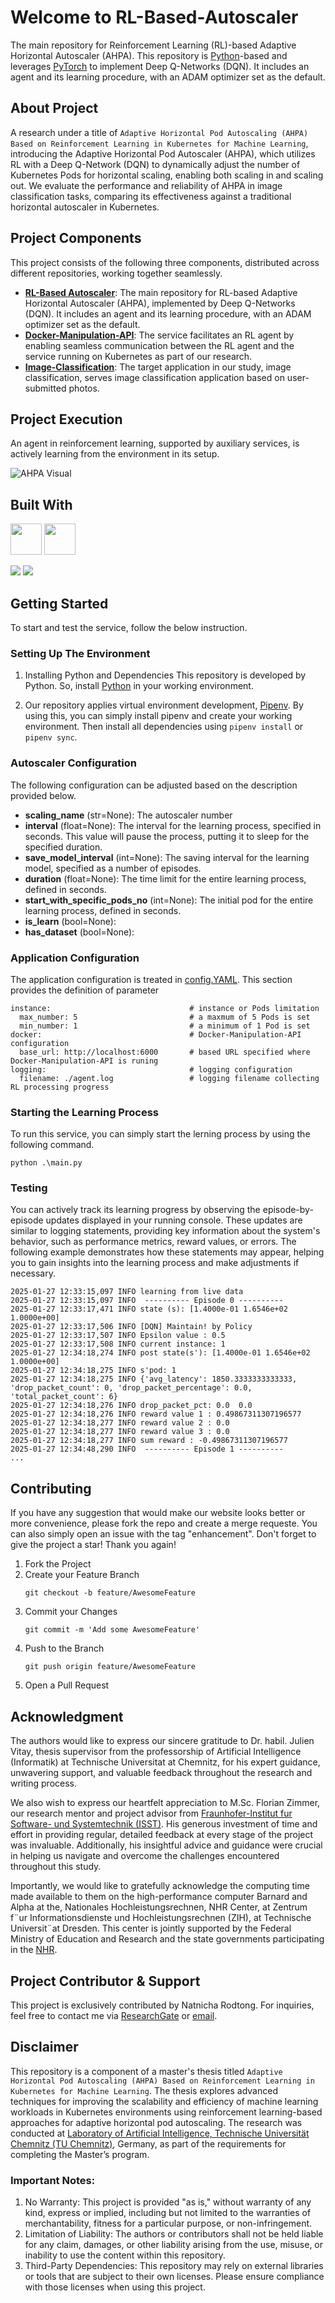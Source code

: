 # Welcome to RL-Based-Autoscaler

The main repository for Reinforcement Learning (RL)-based Adaptive Horizontal Autoscaler (AHPA). This repository is [Python](https://www.python.org/)-based and leverages [PyTorch](https://pytorch.org/) to implement Deep Q-Networks (DQN). It includes an agent and its learning procedure, with an ADAM optimizer set as the default.

## About Project

A research under a title of `Adaptive Horizontal Pod Autoscaling (AHPA) Based on Reinforcement Learning in Kubernetes for Machine Learning`, introducing the Adaptive Horizontal Pod Autoscaler (AHPA), which utilizes RL with a Deep Q-Network (DQN) to dynamically adjust the number of Kubernetes Pods for horizontal scaling, enabling both scaling in and scaling out. We evaluate the performance and reliability of AHPA in image classification tasks, comparing its effectiveness against a traditional horizontal autoscaler in Kubernetes.

## Project Components

This project consists of the following three components, distributed across different repositories, working together seamlessly.

- [**RL-Based Autoscaler**](https://github.com/natnicha/master-thesis-auto-scaler): The main repository for RL-based Adaptive Horizontal Autoscaler (AHPA), implemented by Deep Q-Networks (DQN). It includes an agent and its learning procedure, with an ADAM optimizer set as the default.
- [**Docker-Manipulation-API**](https://github.com/natnicha/master-thesis-docker-manipulation-API): The service facilitates an RL agent by enabling seamless communication between the RL agent and the service running on Kubernetes as part of our research.
- [**Image-Classification**](https://github.com/natnicha/master-thesis-image-classification): The target application in our study, image classification, serves image classification application based on user-submitted photos.

## Project Execution
An agent in reinforcement learning, supported by auxiliary services, is actively learning from the environment in its setup.

![AHPA Visual](./visual.gif "AHPA")

## Built With

[<img src="https://www.python.org/static/img/python-logo.png" height="50">](https://www.python.org/) [<img src="https://upload.wikimedia.org/wikipedia/commons/thumb/c/c6/PyTorch_logo_black.svg/2560px-PyTorch_logo_black.svg.png" height="50">](https://pytorch.org/) 

<img src="https://img.shields.io/badge/Test-Pass-green"> <img src="https://img.shields.io/badge/Secuiry-Pass-blue">

## Getting Started
To start and test the service, follow the below instruction.

### Setting Up The Environment
1. Installing Python and Dependencies
This repository is developed by Python. So, install [Python](https://www.python.org/) in your working environment.

2. Our repository applies virtual environment development, [Pipenv](https://pipenv.pypa.io/en/latest/). By using this, you can simply install pipenv and create your working environment. Then install all dependencies using `pipenv install` or `pipenv sync`.

### Autoscaler Configuration
The following configuration can be adjusted based on the description provided below.

- **scaling_name** (str=None): The autoscaler number
- **interval** (float=None): The interval for the learning process, specified in seconds. This value will pause the process, putting it to sleep for the specified duration.
- **save_model_interval** (int=None): The saving interval for the learning model, specified as a number of episodes.
- **duration** (float=None): The time limit for the entire learning process, defined in seconds. 
- **start_with_specific_pods_no** (int=None): The initial pod  for the entire learning process, defined in seconds. 
- **is_learn** (bool=None): 
- **has_dataset** (bool=None): 

### Application Configuration
The application configuration is treated in [config.YAML](./config.yaml). This section provides the definition of parameter

```
instance:                               # instance or Pods limitation
  max_number: 5                         # a maxmum of 5 Pods is set
  min_number: 1                         # a minimum of 1 Pod is set
docker:                                 # Docker-Manipulation-API configuration
  base_url: http://localhost:6000       # based URL specified where Docker-Manipulation-API is runing  
logging:                                # logging configuration
  filename: ./agent.log                 # logging filename collecting RL processing progress
```

### Starting the Learning Process
To run this service, you can simply start the lerning process by using the following command.
```
python .\main.py
```


### Testing
You can actively track its learning progress by observing the episode-by-episode updates displayed in your running console. These updates are similar to logging statements, providing key information about the system's behavior, such as performance metrics, reward values, or errors. The following example demonstrates how these statements may appear, helping you to gain insights into the learning process and make adjustments if necessary.

```
2025-01-27 12:33:15,097 INFO learning from live data
2025-01-27 12:33:15,097 INFO  ---------- Episode 0 ---------- 
2025-01-27 12:33:17,471 INFO state (s): [1.4000e-01 1.6546e+02 1.0000e+00]
2025-01-27 12:33:17,506 INFO [DQN] Maintain! by Policy
2025-01-27 12:33:17,507 INFO Epsilon value : 0.5
2025-01-27 12:33:17,508 INFO current instance: 1
2025-01-27 12:34:18,274 INFO post state(s'): [1.4000e-01 1.6546e+02 1.0000e+00]
2025-01-27 12:34:18,275 INFO s'pod: 1
2025-01-27 12:34:18,275 INFO {'avg_latency': 1850.3333333333333, 'drop_packet_count': 0, 'drop_packet_percentage': 0.0, 'total_packet_count': 6}
2025-01-27 12:34:18,276 INFO drop_packet_pct: 0.0  0.0
2025-01-27 12:34:18,276 INFO reward value 1 : 0.49867311307196577
2025-01-27 12:34:18,277 INFO reward value 2 : 0.0
2025-01-27 12:34:18,277 INFO reward value 3 : 0.0
2025-01-27 12:34:18,277 INFO sum reward : -0.49867311307196577
2025-01-27 12:34:48,290 INFO  ---------- Episode 1 ---------- 
...
```

## Contributing
If you have any suggestion that would make our website looks better or more convenience, please fork the repo and create a merge requeste. You can also simply open an issue with the tag "enhancement". Don't forget to give the project a star! Thank you again!

1. Fork the Project
2. Create your Feature Branch
    ```
    git checkout -b feature/AwesomeFeature
    ```
3. Commit your Changes
    ```
    git commit -m 'Add some AwesomeFeature'
    ```
4. Push to the Branch
    ```
    git push origin feature/AwesomeFeature
    ```
5. Open a Pull Request

## Acknowledgment
The authors would like to express our sincere gratitude to Dr. habil. Julien Vitay, thesis supervisor from the professorship of Artificial Intelligence (Informatik) at Technische Universitat at Chemnitz, for his expert guidance, unwavering support, and valuable feedback throughout the research and writing process.

We also wish to express our heartfelt appreciation to M.Sc. Florian Zimmer, our research mentor and project advisor from [Fraunhofer-Institut fur Software- und Systemtechnik (ISST)](https://www.isst.fraunhofer.de/). His generous investment of time and effort in providing regular, detailed feedback at every stage of the project was invaluable. Additionally, his insightful advice and guidance were crucial in helping us navigate and overcome the challenges encountered throughout this study. 

Importantly, we would like to gratefully acknowledge the computing time made available to them on the high-performance computer Barnard and Alpha at the, Nationales Hochleistungsrechnen, NHR Center, at Zentrum f¨ur Informationsdienste und Hochleistungsrechnen (ZIH), at Technische Universit¨at Dresden. This center is jointly supported by the Federal Ministry of Education and Research and the state governments participating in the [NHR](www.nhr-verein.de/unsere-partner).

## Project Contributor & Support
This project is exclusively contributed by Natnicha Rodtong. For inquiries, feel free to contact me via [ResearchGate](https://www.researchgate.net/profile/Natnicha-Rodtong) or [email](nat.rodtong@gmail.com).

## Disclaimer
This repository is a component of a master's thesis titled `Adaptive Horizontal Pod Autoscaling (AHPA) Based on Reinforcement Learning in Kubernetes for Machine Learning`. The thesis explores advanced techniques for improving the scalability and efficiency of machine learning workloads in Kubernetes environments using reinforcement learning-based approaches for adaptive horizontal pod autoscaling. The research was conducted at [Laboratory of Artificial Intelligence, Technische Universität Chemnitz (TU Chemnitz)](https://www.tu-chemnitz.de/informatik/KI/index.php.en), Germany, as part of the requirements for completing the Master’s program. 

### Important Notes:
1. No Warranty: This project is provided "as is," without warranty of any kind, express or implied, including but not limited to the warranties of merchantability, fitness for a particular purpose, or non-infringement.
2. Limitation of Liability: The authors or contributors shall not be held liable for any claim, damages, or other liability arising from the use, misuse, or inability to use the content within this repository.
3. Third-Party Dependencies: This repository may rely on external libraries or tools that are subject to their own licenses. Please ensure compliance with those licenses when using this project.